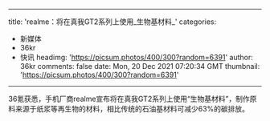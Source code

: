 
---
title: 'realme：将在真我GT2系列上使用_生物基材料_'
categories: 
 - 新媒体
 - 36kr
 - 快讯
headimg: 'https://picsum.photos/400/300?random=6391'
author: 36kr
comments: false
date: Mon, 20 Dec 2021 07:20:34 GMT
thumbnail: 'https://picsum.photos/400/300?random=6391'
---

<div>   
36氪获悉，手机厂商realme宣布将在真我GT2系列上使用“生物基材料”，制作原料来源于纸浆等再生物的材料，相比传统的石油基材料可减少63%的碳排放。  
</div>
            